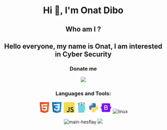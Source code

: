 <h1 align="center">Hi 👋, I'm Onat Dibo</h1>
<h2 align="center">Who am I ?<h2>
<p align="center">Hello everyone, my name is Onat, I am interested in Cyber Security</p>
    
 <h3 align="center">Donate me</h3>
    
 <div align="center">
     <a align="center" href="https://www.buymeacoffee.com/onatdibo"><img src="https://cdn.buymeacoffee.com/buttons/v2/default-yellow.png" width="200" /></a>
 </div>


<h3 align="center">Languages and Tools:</h3>
<p align="center">
 
<img src="https://raw.githubusercontent.com/devicons/devicon/master/icons/html5/html5-original.svg" alt="html5" width="35" height="35"/>
<img src="https://raw.githubusercontent.com/devicons/devicon/master/icons/css3/css3-original.svg" alt="css3" width="35" height="35"/>
<img src="https://raw.githubusercontent.com/devicons/devicon/master/icons/javascript/javascript-original.svg" alt="javascript" width="35" height="35"/>
<img src="https://raw.githubusercontent.com/devicons/devicon/master/icons/go/go-original.svg" alt="go" width="35" height="35"/>
<img src="https://raw.githubusercontent.com/devicons/devicon/master/icons/python/python-original.svg" alt="python" width="35" height="35"/>
<img src="https://raw.githubusercontent.com/devicons/devicon/master/icons/bootstrap/bootstrap-original.svg" alt="bootstrap" width="35" height="35"/>
<img src="https://www.vectorlogo.zone/logos/linux/linux-icon.svg" alt="linux" width="35" height="35"/>

</p>


<p align="center">
<img src="https://github-readme-stats.vercel.app/api/top-langs/?username=onatdibo&layout=compact&hide=html&theme=radical" alt="main-hesflay"/>
<img height="170em" src="https://github-readme-stats.vercel.app/api?username=onatdibo&include_all_commits=true&count_private=true&show_icons=true&theme=radical"/>

</p>
    

